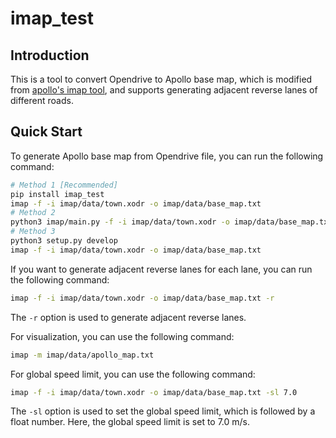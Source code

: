 
# imap_test

## Introduction
This is a tool to convert Opendrive to Apollo base map, which is modified from
[apollo's imap tool](https://github.com/daohu527/imap), 
and supports generating adjacent reverse lanes of different roads.

## Quick Start
To generate Apollo base map from Opendrive file, you can run the following command:
```bash
# Method 1 [Recommended]
pip install imap_test
imap -f -i imap/data/town.xodr -o imap/data/base_map.txt
# Method 2
python3 imap/main.py -f -i imap/data/town.xodr -o imap/data/base_map.txt
# Method 3
python3 setup.py develop
imap -f -i imap/data/town.xodr -o imap/data/base_map.txt
```

If you want to generate adjacent reverse lanes for each lane, you can run the following command:
```bash
imap -f -i imap/data/town.xodr -o imap/data/base_map.txt -r
```
The `-r` option is used to generate adjacent reverse lanes.

For visualization, you can use the following command:
```bash
imap -m imap/data/apollo_map.txt
```

For global speed limit, you can use the following command:
```bash
imap -f -i imap/data/town.xodr -o imap/data/base_map.txt -sl 7.0
```
The `-sl` option is used to set the global speed limit, which is 
followed by a float number. Here, the global speed limit is set to 7.0 m/s.